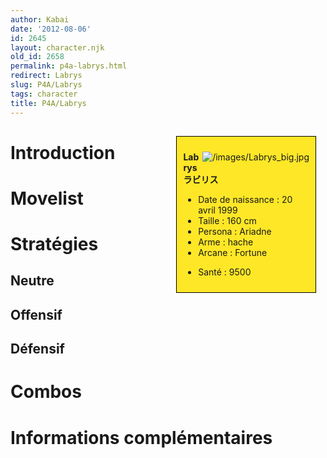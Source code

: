 ```yaml
---
author: Kabai
date: '2012-08-06'
id: 2645
layout: character.njk
old_id: 2658
permalink: p4a-labrys.html
redirect: Labrys
slug: P4A/Labrys
tags: character
title: P4A/Labrys
---
```


<div style="float:right; border: 1px black solid; background-color: #FEE727; width: 40%; margin:15px; padding:10px">
<div style="float:right">

![](/images/Labrys_big.jpg "/images/Labrys_big.jpg")

</div>
<div>

**Labrys**  
**ラビリス**  
  

- Date de naissance : 20 avril 1999
- Taille : 160 cm
- Persona : Ariadne
- Arme : hache
- Arcane : Fortune

<!-- -->

- Santé : 9500

</div>
</div>

# Introduction

# Movelist

# Stratégies

## Neutre

## Offensif

## Défensif

# Combos

# Informations complémentaires
